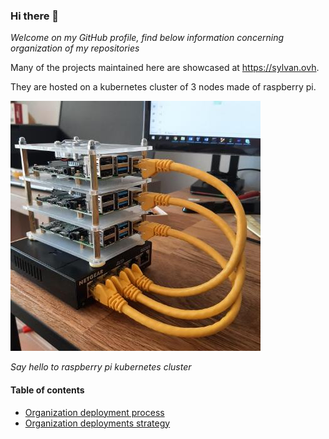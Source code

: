 ### Hi there 👋

*Welcome on my GitHub profile, find below information concerning organization of my repositories*

Many of the projects maintained here are showcased at https://sylvan.ovh.

They are hosted on a kubernetes cluster of 3 nodes made of raspberry pi.

![raspberry cluster hosting personal projects](docs/images/raspberry.jpg)

*Say hello to raspberry pi kubernetes cluster*

#### Table of contents

* [Organization deployment process](docs/deployment-process.md)
* [Organization deployments strategy](docs/deployment-strategy.md)
